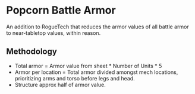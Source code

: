 Popcorn Battle Armor
====================

An addition to RogueTech that reduces the armor values of all battle armor to near-tabletop values, within reason.

Methodology
-----------

 * Total armor = Armor value from sheet * Number of Units * 5
 * Armor per location = Total armor divided amongst mech locations, prioritizing arms and torso before legs and head.
 * Structure approx half of armor value.

